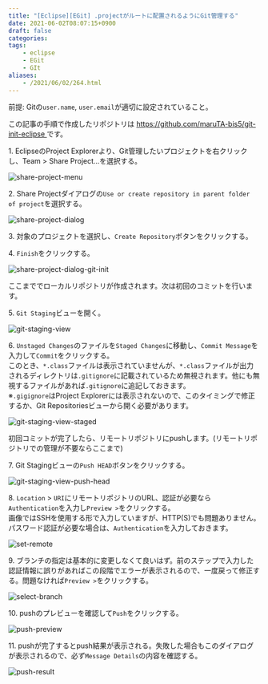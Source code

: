 ```yaml
---
title: "[Eclipse][EGit] .projectがルートに配置されるようにGit管理する"
date: 2021-06-02T08:07:15+0900
draft: false
categories: 
tags:
    - eclipse
    - EGit
    - GIt
aliases:
    - /2021/06/02/264.html
---
```


<!-- wp:paragraph -->
<p>前提: Gitの<code>user.name</code>, <code>user.email</code>が適切に設定されていること。</p>
<!-- /wp:paragraph -->

<!-- wp:paragraph -->
<p>この記事の手順で作成したリポジトリは <a href="https://github.com/maruTA-bis5/git-init-eclipse ">https://github.com/maruTA-bis5/git-init-eclipse </a>です。</p>
<!-- /wp:paragraph -->

<!-- wp:paragraph -->
<p>1. EclipseのProject Explorerより、Git管理したいプロジェクトを右クリックし、Team &gt; Share Project...を選択する。</p>
<!-- /wp:paragraph -->

![share-project-menu](./share-project-menu.png)

<!-- wp:paragraph -->
<p>2. Share Projectダイアログの<code>Use or create repository in parent folder of project</code>を選択する。</p>
<!-- /wp:paragraph -->

![share-project-dialog](./share-project-dialog.png)

<!-- wp:paragraph -->
<p>3. 対象のプロジェクトを選択し、<code>Create Repository</code>ボタンをクリックする。</p>
<!-- /wp:paragraph -->

<!-- wp:paragraph -->
<p>4. <code>Finish</code>をクリックする。</p>
<!-- /wp:paragraph -->

![share-project-dialog-git-init](./share-project-dialog-git-init.png)

<!-- wp:paragraph -->
<p>ここまででローカルリポジトリが作成されます。次は初回のコミットを行います。</p>
<!-- /wp:paragraph -->

<!-- wp:paragraph -->
<p>5. <code>Git Staging</code>ビューを開く。</p>
<!-- /wp:paragraph -->

![git-staging-view](./git-staging-view.png)

<!-- wp:paragraph -->
<p>6. <code>Unstaged Changes</code>のファイルを<code>Staged Changes</code>に移動し、<code>Commit Message</code>を入力して<code>Commit</code>をクリックする。<br>このとき、<code>*.class</code>ファイルは表示されていませんが、<code>*.class</code>ファイルが出力されるディレクトリは<code>.gitignore</code>に記載されているため無視されます。他にも無視するファイルがあれば<code>.gitignore</code>に追記しておきます。<br>※<code>.gigignore</code>はProject Explorerには表示されないので、このタイミングで修正するか、Git Repositoriesビューから開く必要があります。</p>
<!-- /wp:paragraph -->

![git-staging-view-staged](./git-staging-view-staged.png)

<!-- wp:paragraph -->
<p>初回コミットが完了したら、リモートリポジトリにpushします。(リモートリポジトリでの管理が不要ならここまで)</p>
<!-- /wp:paragraph -->

<!-- wp:paragraph -->
<p>7. Git Stagingビューの<code>Push HEAD</code>ボタンをクリックする。</p>
<!-- /wp:paragraph -->

![git-staging-view-push-head](./git-staging-view-push-head.png)

<!-- wp:paragraph -->
<p>8. <code>Location</code> &gt; <code>URI</code>にリモートリポジトリのURL、認証が必要なら<code>Authentication</code>を入力し<code>Preview &gt;</code>をクリックする。<br>画像ではSSHを使用する形で入力していますが、HTTP(S)でも問題ありません。<br>パスワード認証が必要な場合は、<code>Authentication</code>を入力しておきます。</p>
<!-- /wp:paragraph -->

![set-remote](./set-remote.png)

<!-- wp:paragraph -->
<p>9. ブランチの指定は基本的に変更しなくて良いはず。前のステップで入力した認証情報に誤りがあればこの段階でエラーが表示されるので、一度戻って修正する。問題なければ<code>Preview &gt;</code>をクリックする。</p>
<!-- /wp:paragraph -->

![select-branch](./select-branch.png)

<!-- wp:paragraph -->
<p>10. pushのプレビューを確認して<code>Push</code>をクリックする。</p>
<!-- /wp:paragraph -->

![push-preview](./push-preview.png)

<!-- wp:paragraph -->
<p>11. pushが完了するとpush結果が表示される。失敗した場合もこのダイアログが表示されるので、必ず<code>Message Details</code>の内容を確認する。</p>
<!-- /wp:paragraph -->

![push-result](./push-result.png)
